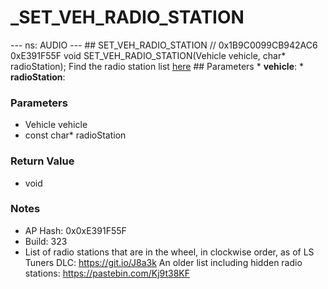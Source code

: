 # _SET_VEH_RADIO_STATION

--- ns: AUDIO --- ## SET_VEH_RADIO_STATION  // 0x1B9C0099CB942AC6 0xE391F55F void SET_VEH_RADIO_STATION(Vehicle vehicle, char* radioStation);  Find the radio station list [here](https://gist.github.com/4mmonium/b47d6512a2d992cbf4eea15d9038b581)  ## Parameters * **vehicle**: * **radioStation**:

### Parameters
* Vehicle vehicle
* const char* radioStation

### Return Value
* void

### Notes
* AP Hash: 0x0xE391F55F
* Build: 323
* List of radio stations that are in the wheel, in clockwise order, as of LS Tuners DLC: https://git.io/J8a3k
An older list including hidden radio stations: https://pastebin.com/Kj9t38KF

